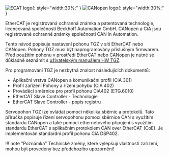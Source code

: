 ![ECAT logo](../../../../source/img/ECATlogo1.png){: style="width:30%;" }
![CANopen logo](../../../../source/img/CANopenLogo1.png){: style="width:30%;" }   

EtherCAT je registrovaná ochranná známka a patentovaná technologie, licencovaná společností Beckhoff Automation GmbH.
CANopen a CiA jsou registrované ochranné známky společnosti CAN in Automation.

Tento návod popisuje nastavení pohonu TGZ v síti EtherCAT nebo CANopen. Pohony TGZ musí být naprogramovány příslušným firmwarem.
Před použitím pohonu v prostředí EtherCAT nebo CANopen je nutné se důkladně seznámit s [uživatelským manuálem HW TGZ](../../../../CZ/TGZ/TGZ-D-48-13_26/md/mark.md).

Pro programování TGZ je nezbytná znalost následujících dokumentů:

- Aplikační vrstva CANopen a komunikační profil (CiA 301)
- Profil zařízení Pohony a řízení pohybu (CiA 402)
- Prováděcí směrnice pro profil pohonu CiA402 (ETG.6010)
- EtherCAT Slave Controller - Technologie
- EtherCAT Slave Controller - popis registru

Servopohon TGZ lze ovládat pomocí několika sběrnic a protokolů.
Tato příručka popisuje řízení servopohonu pomocí sběrnice CAN s využitím standardu CANopen a také pomocí ethernetového připojení s využitím standardu EtherCAT s aplikačním protokolem CAN over EtherCAT (CoE).
Je implementován standardní profil pohonu CiA DSP402.

!!! note "Poznámka"
	Technické změny, které vylepšují vlastnosti zařízení, mohou být provedeny bez předchozího upozornění!